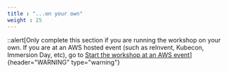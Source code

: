 ```yaml
---
title : "...on your own"
weight : 25
---
```



::alert[Only complete this section if you are running the workshop on your own. If you are at an AWS hosted event (such as reInvent, Kubecon, Immersion Day, etc), go to [Start the workshop at an AWS event](../awsevent/)]{header="WARNING"  type="warning"}


